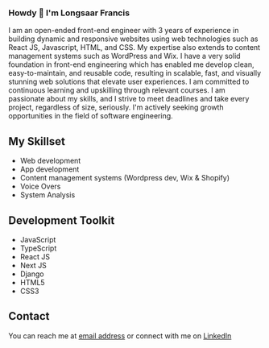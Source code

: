 ### Howdy 👋 I'm  Longsaar Francis

<!--
**jahrulezfrancis/jahrulezfrancis** is a ✨ _special_ ✨ repository because its `README.md` (this file) appears on your GitHub profile.

Here are some ideas to get you started:




- 🔭 I’m currently working on ...
- 🌱 I’m currently learning ...
- 👯 I’m looking to collaborate on ...
- 🤔 I’m looking for help with...
- 💬 Ask me about ...
- 📫 How to reach me: ...
- 😄 Pronouns: ...
- ⚡ Fun fact:...
-->

I am an open-ended front-end engineer with 3 years of experience in building dynamic and responsive websites using web technologies such as React JS, Javascript, HTML, and CSS. My expertise also extends to content management systems such as WordPress and Wix. I have a very solid foundation in front-end engineering which has enabled me develop clean, easy-to-maintain, and reusable code, resulting in scalable, fast, and visually stunning web solutions that elevate user experiences. I am committed to continuous learning and upskilling through relevant courses.  I am passionate about my skills, and I strive to meet deadlines and take every project, regardless of size, seriously. I'm actively seeking growth opportunities in the field of software engineering.

## My Skillset

- Web development
- App development
- Content management systems (Wordpress dev, Wix & Shopify)
- Voice Overs
- System Analysis

## Development Toolkit
- JavaScript
- TypeScript
- React JS
- Next JS
- Django
- HTML5
- CSS3

<!-- ## Projects

Here are some of the projects I have worked on:

- Project 1: [Online Clothing store](https://incomparable-llama-1cc35b.netlify.app/)
<!-- - Project 2: [Project name](https://project-url.com)
- Project 3: [Project name](https://project-url.com) -->

## Contact

You can reach me at [email address](mailto:longsaarmuknaan@gmail.com) or connect with me on [LinkedIn](https://www.linkedin.com/in/francis-longsaar-1443b91b3/)

